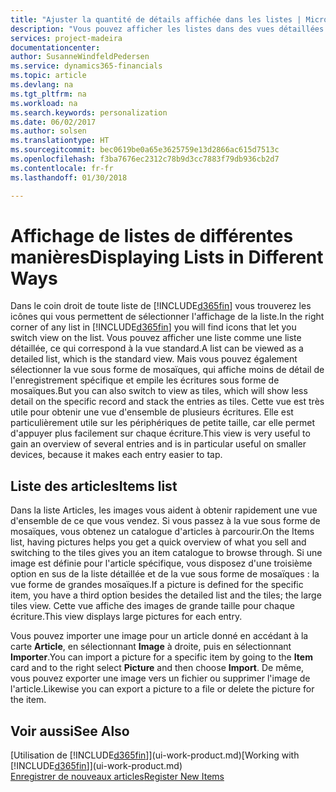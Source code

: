 ```yaml
---
title: "Ajuster la quantité de détails affichée dans les listes | Microsoft Docs"
description: "Vous pouvez afficher les listes dans des vues détaillées qui fournissent plus d'informations, ou en tant que vignettes faciles à analyser visuellement."
services: project-madeira
documentationcenter: 
author: SusanneWindfeldPedersen
ms.service: dynamics365-financials
ms.topic: article
ms.devlang: na
ms.tgt_pltfrm: na
ms.workload: na
ms.search.keywords: personalization
ms.date: 06/02/2017
ms.author: solsen
ms.translationtype: HT
ms.sourcegitcommit: bec0619be0a65e3625759e13d2866ac615d7513c
ms.openlocfilehash: f3ba7676ec2312c78b9d3cc7883f79db936cb2d7
ms.contentlocale: fr-fr
ms.lasthandoff: 01/30/2018

---
```

# <a name="displaying-lists-in-different-ways"></a><span data-ttu-id="0dc71-103">Affichage de listes de différentes manières</span><span class="sxs-lookup"><span data-stu-id="0dc71-103">Displaying Lists in Different Ways</span></span>
<span data-ttu-id="0dc71-104">Dans le coin droit de toute liste de [!INCLUDE[d365fin](includes/d365fin_md.md)] vous trouverez les icônes qui vous permettent de sélectionner l'affichage de la liste.</span><span class="sxs-lookup"><span data-stu-id="0dc71-104">In the right corner of any list in [!INCLUDE[d365fin](includes/d365fin_md.md)] you will find icons that let you switch view on the list.</span></span> <span data-ttu-id="0dc71-105">Vous pouvez afficher une liste comme une liste détaillée, ce qui correspond à la vue standard.</span><span class="sxs-lookup"><span data-stu-id="0dc71-105">A list can be viewed as a detailed list, which is the standard view.</span></span> <span data-ttu-id="0dc71-106">Mais vous pouvez également sélectionner la vue sous forme de mosaïques, qui affiche moins de détail de l'enregistrement spécifique et empile les écritures sous forme de mosaïques.</span><span class="sxs-lookup"><span data-stu-id="0dc71-106">But you can also switch to view as tiles, which will show less detail on the specific record and stack the entries as tiles.</span></span> <span data-ttu-id="0dc71-107">Cette vue est très utile pour obtenir une vue d'ensemble de plusieurs écritures. Elle est particulièrement utile sur les périphériques de petite taille, car elle permet d'appuyer plus facilement sur chaque écriture.</span><span class="sxs-lookup"><span data-stu-id="0dc71-107">This view is very useful to gain an overview of several entries and is in particular useful on smaller devices, because it makes each entry easier to tap.</span></span>

## <a name="items-list"></a><span data-ttu-id="0dc71-108">Liste des articles</span><span class="sxs-lookup"><span data-stu-id="0dc71-108">Items list</span></span>
<span data-ttu-id="0dc71-109">Dans la liste Articles, les images vous aident à obtenir rapidement une vue d'ensemble de ce que vous vendez. Si vous passez à la vue sous forme de mosaïques, vous obtenez un catalogue d'articles à parcourir.</span><span class="sxs-lookup"><span data-stu-id="0dc71-109">On the Items list, having pictures helps you get a quick overview of what you sell and switching to the tiles gives you an item catalogue to browse through.</span></span> <span data-ttu-id="0dc71-110">Si une image est définie pour l'article spécifique, vous disposez d'une troisième option en sus de la liste détaillée et de la vue sous forme de mosaïques : la vue forme de grandes mosaïques.</span><span class="sxs-lookup"><span data-stu-id="0dc71-110">If a picture is defined for the specific item, you have a third option besides the detailed list and the tiles; the large tiles view.</span></span> <span data-ttu-id="0dc71-111">Cette vue affiche des images de grande taille pour chaque écriture.</span><span class="sxs-lookup"><span data-stu-id="0dc71-111">This view displays large pictures for each entry.</span></span>

<span data-ttu-id="0dc71-112">Vous pouvez importer une image pour un article donné en accédant à la carte **Article**, en sélectionnant **Image** à droite, puis en sélectionnant **Importer**.</span><span class="sxs-lookup"><span data-stu-id="0dc71-112">You can import a picture for a specific item by going to the **Item** card and to the right select **Picture** and then choose **Import**.</span></span> <span data-ttu-id="0dc71-113">De même, vous pouvez exporter une image vers un fichier ou supprimer l'image de l'article.</span><span class="sxs-lookup"><span data-stu-id="0dc71-113">Likewise you can export a picture to a file or delete the picture for the item.</span></span>  

## <a name="see-also"></a><span data-ttu-id="0dc71-114">Voir aussi</span><span class="sxs-lookup"><span data-stu-id="0dc71-114">See Also</span></span>
<span data-ttu-id="0dc71-115">[Utilisation de [!INCLUDE[d365fin](includes/d365fin_md.md)]](ui-work-product.md)</span><span class="sxs-lookup"><span data-stu-id="0dc71-115">[Working with [!INCLUDE[d365fin](includes/d365fin_md.md)]](ui-work-product.md)</span></span>  
[<span data-ttu-id="0dc71-116">Enregistrer de nouveaux articles</span><span class="sxs-lookup"><span data-stu-id="0dc71-116">Register New Items</span></span>](inventory-how-register-new-items.md)  

